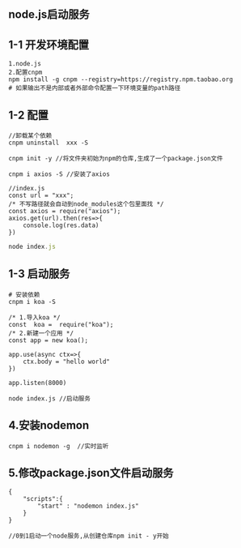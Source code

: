 ## node.js启动服务

## 1-1 开发环境配置

```
1.node.js
2.配置cnpm
npm install -g cnpm --registry=https://registry.npm.taobao.org
# 如果输出不是内部或者外部命令配置一下环境变量的path路径
```

## 1-2 配置

```
//卸载某个依赖
cnpm uninstall  xxx -S
```



```
cnpm init -y //将文件夹初始为npm的仓库,生成了一个package.json文件
```

```
cnpm i axios -S //安装了axios
```

```
//index.js
const url = "xxx";
/* 不写路径就会自动到node_modules这个包里面找 */
const axios = require("axios");
axios.get(url).then(res=>{
    console.log(res.data)
})
```

```js
node index.js
```

## 1-3 启动服务

```
# 安装依赖
cnpm i koa -S
```

```
/* 1.导入koa */
const  koa =  require("koa");
/* 2.新建一个应用 */
const app = new koa();

app.use(async ctx=>{
    ctx.body = "hello world"
})

app.listen(8000)
```

```
node index.js //启动服务
```

## 4.安装nodemon

```
cnpm i nodemon -g  //实时监听
```

## 5.修改package.json文件启动服务

```
{
    "scripts":{
        "start" : "nodemon index.js"
    }
}
```

```
//0到1启动一个node服务,从创建仓库npm init - y开始
```

